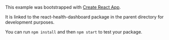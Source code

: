 This example was bootstrapped with [Create React App](https://github.com/facebook/create-react-app).

It is linked to the react-health-dashboard package in the parent directory for development purposes.

You can run `npm install` and then `npm start` to test your package.
